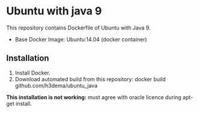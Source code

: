 # Ubuntu with java 9

This repository contains Dockerfile of Ubuntu with Java 9.


* Base Docker Image: Ubuntu:14.04 (docker container)

## Installation

1. Install Docker.
2. Download automated build from this repository: docker build github.com/h3dema/ubuntu_java


**This installation is not working:** must agree with oracle licence during apt-get install.
